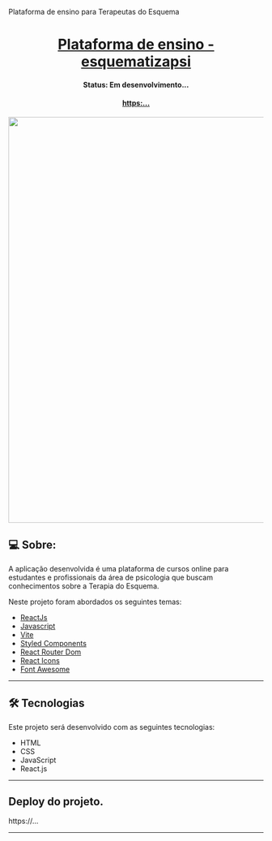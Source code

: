  Plataforma de ensino para Terapeutas do Esquema

 <p align="center">
  <h1 align="center"><a href="#"> Plataforma de ensino - esquematizapsi</a></h1>
</p>

<h4 align="center"> 
	 Status: Em desenvolvimento... 
</h4>
<p align="center">
  <h4 align="center"><a href="#">https:...</a></h4>
</p>

<p align="center">
  <img width="800" src="../esquematizapsi/src/assets/apresentarpsi.png">
</p>

## 💻 Sobre:

A aplicação desenvolvida é uma plataforma de cursos online para estudantes e profissionais da área de psicologia que buscam conhecimentos sobre a Terapia do Esquema.

Neste projeto foram abordados os seguintes temas:

- [ReactJs](https://reactjs.org)
- [Javascript](https://developer.mozilla.org/pt-BR/docs/Web/JavaScript)
- [Vite](https://vitejs.dev/)
- [Styled Components](https://styled-components.com/)
- [React Router Dom](https://react-icons.github.io/react-icons/)
- [React Icons](https://react-icons.github.io/react-icons)
- [Font Awesome](https://cdnjs.com/libraries/font-awesome)


---

## 🛠 Tecnologias

Este projeto será desenvolvido com as seguintes tecnologias:

- HTML
- CSS
- JavaScript
- React.js

---

## Deploy do projeto.
https://...


---




